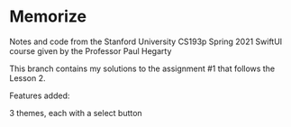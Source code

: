 # Memorize
Notes and code from the Stanford University CS193p Spring 2021 SwiftUI course given by the Professor Paul Hegarty

This branch contains my solutions to the assignment #1 that follows the Lesson 2.

Features added:

3 themes, each with a select button
